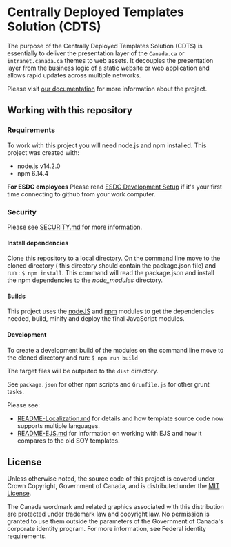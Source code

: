 # Centrally Deployed Templates Solution (CDTS)

The purpose of the Centrally Deployed Templates Solution (CDTS) is essentially to deliver the presentation layer of the `Canada.ca` or `intranet.canada.ca` themes to web assets. It decouples the presentation layer from the business logic of a static website or web application and allows rapid updates across multiple networks.

Please visit [our documentation](https://cenw-wscoe.github.io/sgdc-cdts/docs/index-en.html) for more information about the project.

## Working with this repository

### Requirements

To work with this project you will need node.js and npm installed. This project was created with:

* node.js v14.2.0
* npm 6.14.4

**For ESDC employees** Please read [ESDC Development Setup](https://github.com/esdc-devcop/ESDC-Development-Setup) if it's your first time connecting to github from your work computer.

### Security

Please see [SECURITY.md](https://github.com/wet-boew/cdts-sgdc/blob/master/SECURITY.md) for more information.

#### Install dependencies

Clone this repository to a local directory. On the command line move to the cloned directory ( this directory should contain the package.json file) and run : `$ npm install`.
This command will read the package.json and install the npm dependencies to the *node_modules* directory.

#### Builds

This project uses the [nodeJS](https://nodejs.org/en/) and [npm](https://nodejs.org/en/) modules to get the dependencies needed, build, minify and deploy the final JavaScript modules.

#### Development

To create a development build of the modules on the command line move to the cloned directory and run: `$ npm run build`

The target files will be outputed to the `dist` directory.

See `package.json` for other npm scripts and `Grunfile.js` for other grunt tasks.

Please see:
  - [README-Localization.md](https://github.com/wet-boew/cdts-sgdc/blob/master/README-Localization.md) for details and how template source code now supports multiple languages.
  - [README-EJS.md](https://github.com/wet-boew/cdts-sgdc/blob/master/README-EJS.md) for information on working with EJS and how it compares to the old SOY templates.

## License

Unless otherwise noted, the source code of this project is covered under Crown Copyright, Government of Canada, and is distributed under the [MIT License](https://github.com/wet-boew/cdts-sgdc/blob/master/LICENSE).

The Canada wordmark and related graphics associated with this distribution are protected under trademark law and copyright law. No permission is granted to use them outside the parameters of the Government of Canada's corporate identity program. For more information, see Federal identity requirements.
